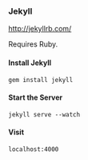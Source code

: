 ### Jekyll
http://jekyllrb.com/

Requires Ruby.

#### Install Jekyll
```
gem install jekyll
```

#### Start the Server
```
jekyll serve --watch
```

#### Visit
```
localhost:4000
```

